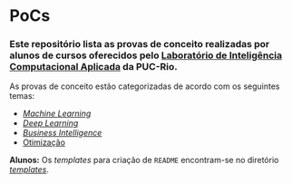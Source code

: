 # PoCs

### Este repositório lista as provas de conceito realizadas por alunos de cursos oferecidos pelo [Laboratório de Inteligência Computacional Aplicada](https://puc-rio.ai) da PUC-Rio.

As provas de conceito estão categorizadas de acordo com os seguintes temas:
- [*Machine Learning*](machine-learning.md)
- [*Deep Learning*](deep-learning.md)
- [*Business Intelligence*](business-intelligence.md)
- [Otimização](otimização.md)

**Alunos:** Os *templates* para criação de `README` encontram-se no diretório [*templates*](templates).
